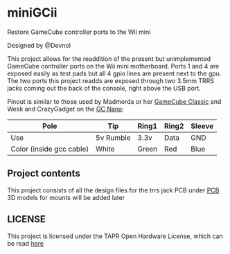 # miniGCii
Restore GameCube controller ports to the Wii mini

Designed by @Devnol

This project allows for the readdition of the present but unimplemented GameCube controller ports on the Wii mini motherboard. Ports 1 and 4 are exposed easily as test pads but all 4 gpio lines are present next to the gpu.
The two ports this project readds are exposed through two 3.5mm TRRS jacks coming out the back of the console, right above the USB port.

Pinout is similar to those used by Madmorda or her [GameCube Classic](https://www.youtube.com/watch?v=_BxwS_uTKt4) and Wesk and CrazyGadget on the [GC Nano](https://bitbuilt.net/forums/index.php?threads/gc-nano-the-worlds-smallest-gamecube.5697/):

| Pole | Tip | Ring1 | Ring2 | Sleeve |
| ---- | --- | ----- | ----- | ------ |
| Use  | 5v Rumble | 3.3v | Data | GND |
| Color (inside gcc cable) | White | Green | Red | Blue |

## Project contents

This project consists of all the design files for the trrs jack PCB under [PCB](/PCB)
3D models for mounts will be added later

## LICENSE

This project is licensed under the TAPR Open Hardware License, which can be read [here](LICENSE.txt)
